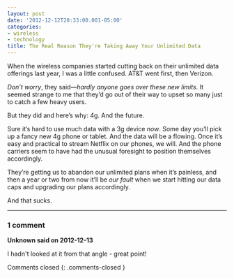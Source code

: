```yaml
---
layout: post
date: '2012-12-12T20:33:00.001-05:00'
categories:
- wireless
- technology
title: The Real Reason They're Taking Away Your Unlimited Data
---
```


When the wireless companies started cutting back on their unlimited data offerings last year, I was a little confused. AT&T went first, then Verizon. 

*Don’t worry*, they said—*hardly anyone goes over these new limits*. It seemed strange to me that they’d go out of their way to upset so many just to catch a few heavy users. 

But they did and here’s why: 4g. And the future.

Sure it’s hard to use much data with a 3g device *now*. Some day you’ll pick up a fancy new 4g phone or tablet. And the data will be a flowing. Once it’s easy and practical to stream Netflix on our phones, we will. And the phone carriers seem to have had the unusual foresight to position themselves accordingly.

They’re getting us to abandon our unlimited plans when it’s painless, and then a year or two from now it’ll be *our fault* when we start hitting our data caps and upgrading our plans accordingly.

And that sucks.

---

### 1 comment

**Unknown said on 2012-12-13**

I hadn't looked at it from that angle - great point!

Comments closed
{: .comments-closed }